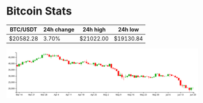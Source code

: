 # Bitcoin Stats

BTC/USDT|24h change|24h high|24h low|
|---|---|---|---|
|$20582.28|3.70%|$21022.00|$19130.84|

<img src="./chart.svg">
